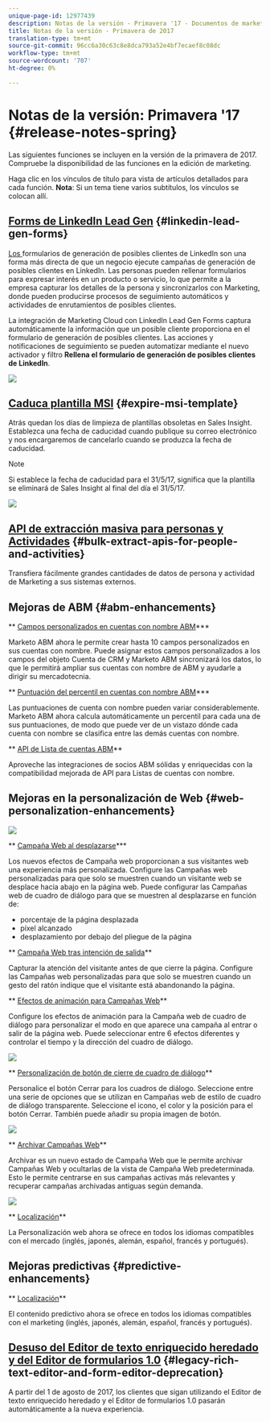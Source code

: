 ```yaml
---
unique-page-id: 12977439
description: Notas de la versión - Primavera '17 - Documentos de marketing - Documentación del producto
title: Notas de la versión - Primavera de 2017
translation-type: tm+mt
source-git-commit: 96cc6a30c63c8e8dca793a52e4bf7ecaef8c08dc
workflow-type: tm+mt
source-wordcount: '707'
ht-degree: 0%

---
```



# Notas de la versión: Primavera &#39;17 {#release-notes-spring}

Las siguientes funciones se incluyen en la versión de la primavera de 2017. Compruebe la disponibilidad de las funciones en la edición de marketing.

Haga clic en los vínculos de título para vista de artículos detallados para cada función. **Nota**: Si un tema tiene varios subtítulos, los vínculos se colocan allí.

## [Forms de LinkedIn Lead Gen](https://docs.marketo.com/x/ngLG) {#linkedin-lead-gen-forms}

[Los ](https://business.linkedin.com/marketing-solutions/native-advertising/lead-gen-ads) formularios de generación de posibles clientes de LinkedIn son una forma más directa de que un negocio ejecute campañas de generación de posibles clientes en LinkedIn. Las personas pueden rellenar formularios para expresar interés en un producto o servicio, lo que permite a la empresa capturar los detalles de la persona y sincronizarlos con Marketing, donde pueden producirse procesos de seguimiento automáticos y actividades de enrutamientos de posibles clientes.

La integración de Marketing Cloud con LinkedIn Lead Gen Forms captura automáticamente la información que un posible cliente proporciona en el formulario de generación de posibles clientes. Las acciones y notificaciones de seguimiento se pueden automatizar mediante el nuevo activador y filtro **Rellena el formulario de generación de posibles clientes de LinkedIn**.

![](assets/release-notes-image.png)

## [Caduca plantilla MSI](https://docs.marketo.com/x/VgIt) {#expire-msi-template}

Atrás quedan los días de limpieza de plantillas obsoletas en Sales Insight. Establezca una fecha de caducidad cuando publique su correo electrónico y nos encargaremos de cancelarlo cuando se produzca la fecha de caducidad.

>[!NOTE]
>
>Si establece la fecha de caducidad para el 31/5/17, significa que la plantilla se eliminará de Sales Insight al final del día el 31/5/17.

![](assets/four-281-29.png)

## [API de extracción masiva para personas y Actividades](https://developers.marketo.com/rest-api/bulk-extract/) {#bulk-extract-apis-for-people-and-activities}

Transfiera fácilmente grandes cantidades de datos de persona y actividad de Marketing a sus sistemas externos.

## Mejoras de ABM {#abm-enhancements}

** [Campos personalizados en cuentas con nombre ABM](https://docs.marketo.com/x/1wnG)***

Marketo ABM ahora le permite crear hasta 10 campos personalizados en sus cuentas con nombre. Puede asignar estos campos personalizados a los campos del objeto Cuenta de CRM y Marketo ABM sincronizará los datos, lo que le permitirá ampliar sus cuentas con nombre de ABM y ayudarle a dirigir su mercadotecnia.

** [Puntuación del percentil en cuentas con nombre ABM](http://docs.marketo.com/display/docs/assets/abmpercentiles.png)***

Las puntuaciones de cuenta con nombre pueden variar considerablemente. Marketo ABM ahora calcula automáticamente un percentil para cada una de sus puntuaciones, de modo que puede ver de un vistazo dónde cada cuenta con nombre se clasifica entre las demás cuentas con nombre.

** [API de Lista de cuentas ABM](http://developers.marketo.com/rest-api/lead-database/named-account-lists/)**

Aproveche las integraciones de socios ABM sólidas y enriquecidas con la compatibilidad mejorada de API para Listas de cuentas con nombre.

## Mejoras en la personalización de Web {#web-personalization-enhancements}

![](assets/dialogoptions.png)

** [Campaña Web al desplazarse](https://docs.marketo.com/x/2grG)***

Los nuevos efectos de Campaña web proporcionan a sus visitantes web una experiencia más personalizada. Configure las Campañas web personalizadas para que solo se muestren cuando un visitante web se desplace hacia abajo en la página web. Puede configurar las Campañas web de cuadro de diálogo para que se muestren al desplazarse en función de:

* porcentaje de la página desplazada
* píxel alcanzado
* desplazamiento por debajo del pliegue de la página

** [Campaña Web tras intención de salida](https://docs.marketo.com/x/2grG)**

Capturar la atención del visitante antes de que cierre la página. Configure las Campañas web personalizadas para que solo se muestren cuando un gesto del ratón indique que el visitante está abandonando la página.

** [Efectos de animación para Campañas Web](https://docs.marketo.com/x/JgNI)**

Configure los efectos de animación para la Campaña web de cuadro de diálogo para personalizar el modo en que aparece una campaña al entrar o salir de la página web. Puede seleccionar entre 6 efectos diferentes y controlar el tiempo y la dirección del cuadro de diálogo.

![](assets/animationoptins.png)

** [Personalización de botón de cierre de cuadro de diálogo](https://docs.marketo.com/x/JgNI)**

Personalice el botón Cerrar para los cuadros de diálogo. Seleccione entre una serie de opciones que se utilizan en Campañas web de estilo de cuadro de diálogo transparente. Seleccione el icono, el color y la posición para el botón Cerrar. También puede añadir su propia imagen de botón.

![](assets/dialog-button-fill-5b1-5d.png)

** [Archivar Campañas Web](https://docs.marketo.com/x/_grG)**

Archivar es un nuevo estado de Campaña Web que le permite archivar Campañas Web y ocultarlas de la vista de Campaña Web predeterminada. Esto le permite centrarse en sus campañas activas más relevantes y recuperar campañas archivadas antiguas según demanda.

![](assets/archive-campaign-5b2-5d.png)

** [Localización](https://docs.marketo.com/x/YAIk)**

La Personalización web ahora se ofrece en todos los idiomas compatibles con el mercado (inglés, japonés, alemán, español, francés y portugués).

## Mejoras predictivas {#predictive-enhancements}

** [Localización](https://docs.marketo.com/x/YAIk)**

El contenido predictivo ahora se ofrece en todos los idiomas compatibles con el marketing (inglés, japonés, alemán, español, francés y portugués).

## [Desuso del Editor de texto enriquecido heredado y del Editor de formularios 1.0](https://nation.marketo.com/docs/DOC-4315) {#legacy-rich-text-editor-and-form-editor-deprecation}

A partir del 1 de agosto de 2017, los clientes que sigan utilizando el Editor de texto enriquecido heredado y el Editor de formularios 1.0 pasarán automáticamente a la nueva experiencia.
